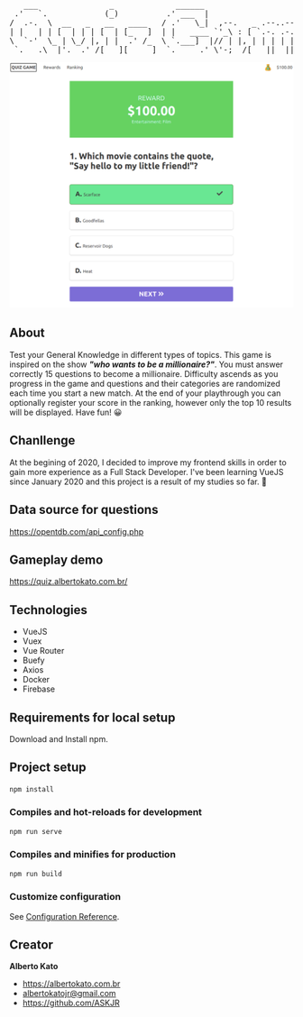 <pre align="center">
   ___               _             ______                             
 .'   `.            (_)          .' ___  |                            
/  .-.  \  __   _   __   ____   / .'   \_|  ,--.   _ .--..--.  .---.  
| |   | | [  | | | [  | [_   ]  | |   ____ `'_\ : [ `.-. .-. |/ /__\\ 
\  `-'  \_ | \_/ |, | |  .' /_  \ `.___]  |// | |, | | | | | || \__., 
 `.___.\__|'.__.'_/[___][_____]  `._____.' \'-;__/[___||__||__]'.__.' 
</pre>

![Alt text](quiz.png "Title")

## About
Test your General Knowledge in different types of topics. This game is inspired on the show <i><b>"who wants to be a millionaire?"</b></i>. You must answer correctly 15 questions to become a millionaire. Difficulty ascends as you progress in the game and questions and their categories are randomized each time you start a new match. At the end of your playthrough you can optionally register your score in the ranking, however only the top 10 results will be displayed. Have fun! :grinning:

## Chanllenge
At the begining of 2020, I decided to improve my frontend skills in order to gain more experience as a Full Stack Developer. I've been learning VueJS since January 2020 and this project is a result of my studies so far. :beginner:

## Data source for questions
https://opentdb.com/api_config.php

## Gameplay demo
https://quiz.albertokato.com.br/

## Technologies
<ul>
  <li>
      VueJS

  </li>
  <li>
      Vuex
  </li>
  <li>
      Vue Router
  </li>
  <li>
      Buefy
  </li>
  
  <li>
      Axios
  </li>
  <li>
      Docker 
  </li>
  <li>
     Firebase
  </li>
</ul>

## Requirements for local setup
Download and Install npm.

## Project setup
```
npm install
```

### Compiles and hot-reloads for development
```
npm run serve
```

### Compiles and minifies for production
```
npm run build
```

### Customize configuration
See [Configuration Reference](https://cli.vuejs.org/config/).

## Creator
**Alberto Kato**
- <https://albertokato.com.br>
- albertokatojr@gmail.com
- <https://github.com/ASKJR>


